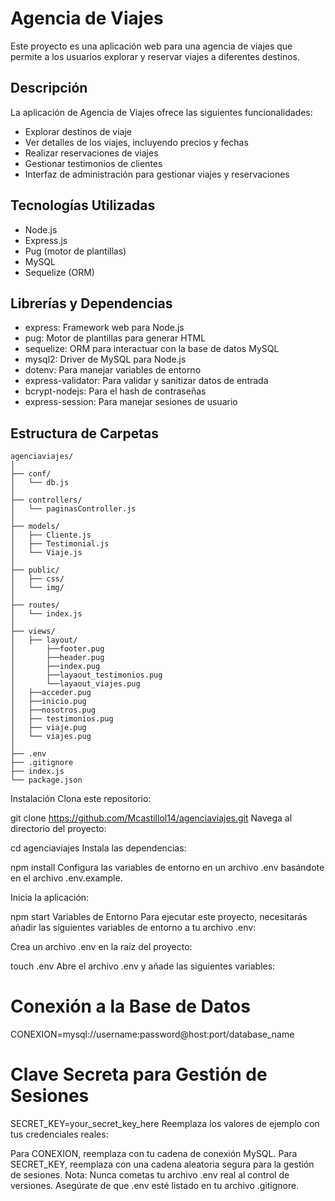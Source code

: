 # Agencia de Viajes

Este proyecto es una aplicación web para una agencia de viajes que permite a los usuarios explorar y reservar viajes a diferentes destinos.

## Descripción

La aplicación de Agencia de Viajes ofrece las siguientes funcionalidades:

- Explorar destinos de viaje
- Ver detalles de los viajes, incluyendo precios y fechas
- Realizar reservaciones de viajes
- Gestionar testimonios de clientes
- Interfaz de administración para gestionar viajes y reservaciones

## Tecnologías Utilizadas

- Node.js
- Express.js
- Pug (motor de plantillas)
- MySQL
- Sequelize (ORM)

## Librerías y Dependencias

- express: Framework web para Node.js
- pug: Motor de plantillas para generar HTML
- sequelize: ORM para interactuar con la base de datos MySQL
- mysql2: Driver de MySQL para Node.js
- dotenv: Para manejar variables de entorno
- express-validator: Para validar y sanitizar datos de entrada
- bcrypt-nodejs: Para el hash de contraseñas
- express-session: Para manejar sesiones de usuario

## Estructura de Carpetas

```
agenciaviajes/
│
├── conf/
│   └── db.js
│
├── controllers/
│   └── paginasController.js
│
├── models/
│   ├── Cliente.js
│   ├── Testimonial.js
│   └── Viaje.js
│
├── public/
│   ├── css/
│   └── img/
│
├── routes/
│   └── index.js
│
├── views/
│   ├── layout/
│       ├──footer.pug
│       ├──header.pug
│       ├──index.pug
│       ├──layaout_testimonios.pug
│       └──layaout_viajes.pug
│   ├──acceder.pug
│   ├──inicio.pug
│   ├──nosotros.pug
│   ├── testimonios.pug
│   ├── viaje.pug
│   └── viajes.pug
│
├── .env
├── .gitignore
├── index.js
└── package.json
```

Instalación
Clona este repositorio:

git clone https://github.com/Mcastillol14/agenciaviajes.git
Navega al directorio del proyecto:

cd agenciaviajes
Instala las dependencias:

npm install
Configura las variables de entorno en un archivo .env basándote en el archivo .env.example.

Inicia la aplicación:

npm start
Variables de Entorno
Para ejecutar este proyecto, necesitarás añadir las siguientes variables de entorno a tu archivo .env:

Crea un archivo .env en la raíz del proyecto:

touch .env
Abre el archivo .env y añade las siguientes variables:

# Conexión a la Base de Datos
CONEXION=mysql://username:password@host:port/database_name

# Clave Secreta para Gestión de Sesiones
SECRET_KEY=your_secret_key_here
Reemplaza los valores de ejemplo con tus credenciales reales:

Para CONEXION, reemplaza con tu cadena de conexión MySQL.
Para SECRET_KEY, reemplaza con una cadena aleatoria segura para la gestión de sesiones.
Nota: Nunca cometas tu archivo .env real al control de versiones. Asegúrate de que .env esté listado en tu archivo .gitignore.

